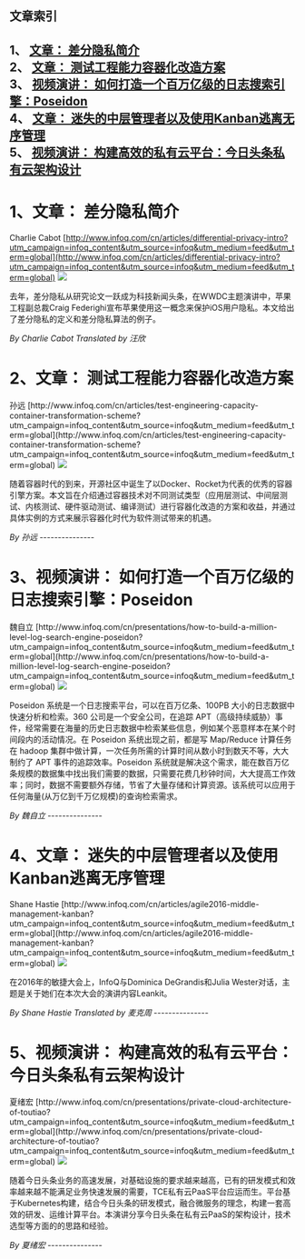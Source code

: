 ## 文章索引
1、 <a href="#1文章-差分隐私简介" >文章： 差分隐私简介</a><br/>
2、 <a href="#2文章-测试工程能力容器化改造方案" >文章： 测试工程能力容器化改造方案</a><br/>
3、 <a href="#3视频演讲-如何打造一个百万亿级的日志搜索引擎poseidon" >视频演讲： 如何打造一个百万亿级的日志搜索引擎：Poseidon</a><br/>
4、 <a href="#4文章-迷失的中层管理者以及使用kanban逃离无序管理" >文章： 迷失的中层管理者以及使用Kanban逃离无序管理</a><br/>
5、 <a href="#5视频演讲-构建高效的私有云平台今日头条私有云架构设计" >视频演讲： 构建高效的私有云平台：今日头条私有云架构设计</a><br/><h1 id="#title_0" >1、文章： 差分隐私简介</h1>
Charlie Cabot
[http://www.infoq.com/cn/articles/differential-privacy-intro?utm_campaign=infoq_content&utm_source=infoq&utm_medium=feed&utm_term=global](http://www.infoq.com/cn/articles/differential-privacy-intro?utm_campaign=infoq_content&utm_source=infoq&utm_medium=feed&utm_term=global)
<img src="http://www.infoq.com/resource/articles/differential-privacy-intro/zh/headerimage/GettyImages-540849924.jpg"/><p>去年，差分隐私从研究论文一跃成为科技新闻头条，在WWDC主题演讲中，苹果工程副总裁Craig Federighi宣布苹果使用这一概念来保护iOS用户隐私。本文给出了差分隐私的定义和差分隐私算法的例子。</p> <i>By Charlie Cabot</i> <i> Translated by 汪欣</i>
---------------
<h1 id="#title_1" >2、文章： 测试工程能力容器化改造方案</h1>
孙远
[http://www.infoq.com/cn/articles/test-engineering-capacity-container-transformation-scheme?utm_campaign=infoq_content&utm_source=infoq&utm_medium=feed&utm_term=global](http://www.infoq.com/cn/articles/test-engineering-capacity-container-transformation-scheme?utm_campaign=infoq_content&utm_source=infoq&utm_medium=feed&utm_term=global)
<img src="http://www.infoq.com/resource/articles/test-engineering-capacity-container-transformation-scheme/zh/smallimage/shouhu_logo.jpg"/><p>随着容器时代的到来，开源社区中诞生了以Docker、Rocket为代表的优秀的容器引擎方案。本文旨在介绍通过容器技术对不同测试类型（应用层测试、中间层测试、内核测试、硬件驱动测试、编译测试）进行容器化改造的方案和收益，并通过具体实例的方式来展示容器化时代为软件测试带来的机遇。</p> <i>By 孙远</i>
---------------
<h1 id="#title_2" >3、视频演讲： 如何打造一个百万亿级的日志搜索引擎：Poseidon</h1>
魏自立
[http://www.infoq.com/cn/presentations/how-to-build-a-million-level-log-search-engine-poseidon?utm_campaign=infoq_content&utm_source=infoq&utm_medium=feed&utm_term=global](http://www.infoq.com/cn/presentations/how-to-build-a-million-level-log-search-engine-poseidon?utm_campaign=infoq_content&utm_source=infoq&utm_medium=feed&utm_term=global)
<img src="http://www.infoq.com/resource/presentations/how-to-build-a-million-level-log-search-engine-poseidon/zh/mediumimage/weizili270.jpg"/><p>Poseidon 系统是一个日志搜索平台，可以在百万亿条、100PB 大小的日志数据中快速分析和检索。360 公司是一个安全公司，在追踪 APT（高级持续威胁）事件，经常需要在海量的历史日志数据中检索某些信息，例如某个恶意样本在某个时间段内的活动情况。在 Poseidon 系统出现之前，都是写 Map/Reduce 计算任务在 hadoop 集群中做计算，一次任务所需的计算时间从数小时到数天不等，大大制约了 APT 事件的追踪效率。Poseidon 系统就是解决这个需求，能在数百万亿条规模的数据集中找出我们需要的数据，只需要花费几秒钟时间，大大提高工作效率；同时，数据不需要额外存储，节省了大量存储和计算资源。该系统可以应用于任何海量(从万亿到千万亿规模)的查询检索需求。</p> <i>By 魏自立</i>
---------------
<h1 id="#title_3" >4、文章： 迷失的中层管理者以及使用Kanban逃离无序管理</h1>
Shane Hastie
[http://www.infoq.com/cn/articles/agile2016-middle-management-kanban?utm_campaign=infoq_content&utm_source=infoq&utm_medium=feed&utm_term=global](http://www.infoq.com/cn/articles/agile2016-middle-management-kanban?utm_campaign=infoq_content&utm_source=infoq&utm_medium=feed&utm_term=global)
<img src="http://www.infoq.com/resource/articles/agile2016-middle-management-kanban/zh/headerimage/GettyImages-165790296.jpg"/><p>在2016年的敏捷大会上，InfoQ与Dominica DeGrandis和Julia Wester对话，主题是关于她们在本次大会的演讲内容Leankit。</p> <i>By Shane Hastie</i> <i> Translated by 麦克周</i>
---------------
<h1 id="#title_4" >5、视频演讲： 构建高效的私有云平台：今日头条私有云架构设计</h1>
夏绪宏
[http://www.infoq.com/cn/presentations/private-cloud-architecture-of-toutiao?utm_campaign=infoq_content&utm_source=infoq&utm_medium=feed&utm_term=global](http://www.infoq.com/cn/presentations/private-cloud-architecture-of-toutiao?utm_campaign=infoq_content&utm_source=infoq&utm_medium=feed&utm_term=global)
<img src="http://www.infoq.com/resource/presentations/private-cloud-architecture-of-toutiao/zh/mediumimage/xiaxuhong270.jpg"/><p>随着今日头条业务的高速发展，对基础设施的要求越来越高，已有的研发模式和效率越来越不能满足业务快速发展的需要，TCE私有云PaaS平台应运而生。平台基于Kubernetes构建，结合今日头条的研发模式，融合微服务的理念，构建一套高效的研发、运维计算平台。本演讲分享今日头条在私有云PaaS的架构设计，技术选型等方面的的思路和经验。</p> <i>By 夏绪宏</i>
---------------